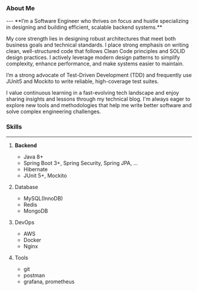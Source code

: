 <h3> About Me </h3>
---
**I’m a Software Engineer who thrives on focus and hustle specializing in designing and building efficient, scalable backend systems.**

My core strength lies in designing robust architectures that meet both business goals and technical standards. I place strong emphasis on writing clean, well-structured code that follows Clean Code principles and SOLID design practices. I actively leverage modern design patterns to simplify complexity, enhance performance, and make systems easier to maintain.

I’m a strong advocate of Test-Driven Development (TDD) and frequently use JUnit5 and Mockito to write reliable, high-coverage test suites.

I value continuous learning in a fast-evolving tech landscape and enjoy sharing insights and lessons through my technical blog. I'm always eager to explore new tools and methodologies that help me write better software and solve complex engineering challenges.


<h3> Skills </h3>

---

1. **Backend**
   - Java 8+
   - Spring Boot 3+, Spring Security, Spring JPA, ...
   - Hibernate
   - JUnit 5+, Mockito

2. Database
   - MySQL(InnoDB)
   - Redis
   - MongoDB

3. DevOps
   - AWS
   - Docker
   - Nginx

4. Tools
   - git
   - postman
   - grafana, prometheus

